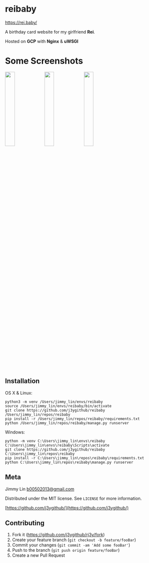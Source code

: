 # reibaby

https://rei.baby/

A birthday card website for my girlfriend **Rei**.

Hosted on **GCP** with **Nginx** & **uWSGI**

# Some Screenshots

<img src="https://github.com/j3ygithub/reibaby/blob/master/docs/images/screenshot1.png" width="25%">
<img src="https://github.com/j3ygithub/reibaby/blob/master/docs/images/screenshot2.png" width="25%">
<img src="https://github.com/j3ygithub/reibaby/blob/master/docs/images/screenshot3.png" width="25%">

## Installation

OS X & Linux:

```
python3 -m venv /Users/jimmy_lin/envs/reibaby
source /Users/jimmy_lin/envs/reibaby/bin/activate
git clone https://github.com/j3ygithub/reibaby /Users/jimmy_lin/repos/reibaby
pip install -r /Users/jimmy_lin/repos/reibaby/requirements.txt
python /Users/jimmy_lin/repos/reibaby/manage.py runserver
```

Windows:

```
python -m venv C:\Users\jimmy_lin\envs\reibaby
C:\Users\jimmy_lin\envs\reibaby\Scripts\activate
git clone https://github.com/j3ygithub/reibaby C:\Users\jimmy_lin\repos\reibaby
pip install -r C:\Users\jimmy_lin\repos\reibaby\requirements.txt
python C:\Users\jimmy_lin\repos\reibaby\manage.py runserver
```

## Meta

Jimmy Lin <b00502013@gmail.com>

Distributed under the MIT license. See ``LICENSE`` for more information.

[https://github.com/j3ygithub/](https://github.com/j3ygithub/)

## Contributing

1. Fork it (<https://github.com/j3ygithub/rj3y/fork>)
2. Create your feature branch (`git checkout -b feature/fooBar`)
3. Commit your changes (`git commit -am 'Add some fooBar'`)
4. Push to the branch (`git push origin feature/fooBar`)
5. Create a new Pull Request
